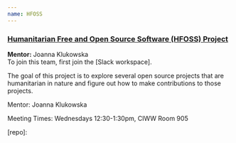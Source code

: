 ```yaml
---
name: HFOSS
---
```

### [Humanitarian Free and Open Source Software (HFOSS) Project][profklukowska]
**Mentor:** Joanna Klukowska  
To join this team, first join the [Slack workspace].

The goal of this project is to explore several open source projects that are humanitarian in nature and figure out how to make contributions to those projects.


Mentor: Joanna Klukowska

Meeting Times: Wednesdays 12:30-1:30pm, CIWW Room 905

[profklukowska]: https://hfoss-project.slack.com/team/UCUBBL5RS
[hfoss-repository]: https://github.com/nyu-hfoss-project
[slack-workspace]: hfoss-project.slack.com

[repo]:

